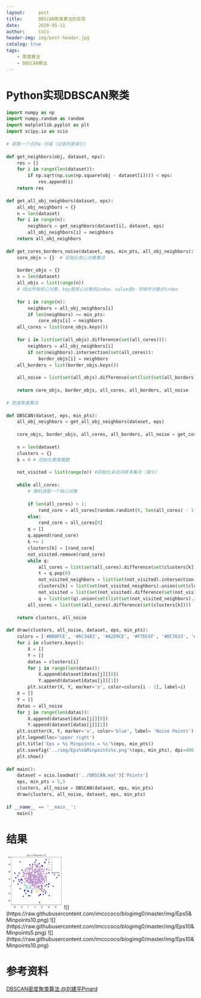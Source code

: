 ```yaml
---
layout:     post
title:      DBSCAN聚类算法的实现
date:       2020-05-11
author:     CoCo
header-img: img/post-header.jpg
catalog: true
tags:
    - 聚类算法
    - DBSCAN算法
---
```


<head>
    <script src="https://cdn.mathjax.org/mathjax/latest/MathJax.js?config=TeX-AMS-MML_HTMLorMML" type="text/javascript"></script>
    <script type="text/x-mathjax-config">
        MathJax.Hub.Config({
            tex2jax: {
            skipTags: ['script', 'noscript', 'style', 'textarea', 'pre'],
            inlineMath: [['$','$']]
            }
        });
    </script>
</head>

# Python实现DBSCAN聚类
```py
import numpy as np
import numpy.random as random
import matplotlib.pyplot as plt
import scipy.io as scio

# 获取一个点的ε-邻域（记录的是索引）

def get_neighbors(obj, dataset, eps):
    res = []
    for i in range(len(dataset)):
        if np.sqrt(np.sum(np.square(obj - dataset[i]))) < eps:
            res.append(i)
    return res

def get_all_obj_neighbors(dataset, eps):
    all_obj_neighbors = {}
    n = len(dataset)
    for i in range(n):
        neighbors = get_neighbors(dataset[i], dataset, eps)
        all_obj_neighbors[i] = neighbors
    return all_obj_neighbors

def get_cores_borders_noise(dataset, eps, min_pts, all_obj_neighbors):
    core_objs = {}  # 初始化核心对象集合
    
    border_objs = {}
    n = len(dataset)
    all_objs = list(range(n))
    # 找出所有核心对象，key是核心对象的index，value是ε-邻域中对象的index
    
    for i in range(n):
        neighbors = all_obj_neighbors[i]
        if len(neighbors) >= min_pts:
            core_objs[i] = neighbors
    all_cores = list(core_objs.keys())

    for i in list(set(all_objs).difference(set(all_cores))):
        neighbors = all_obj_neighbors[i]
        if set(neighbors).intersection(set(all_cores)):
            border_objs[i] = neighbors
    all_borders = list(border_objs.keys())

    all_noise = list(set(all_objs).difference(set(list(set(all_borders).union(set(all_cores))))))

    return core_objs, border_objs, all_cores, all_borders, all_noise

# 密度聚类算法

def DBSCAN(dataset, eps, min_pts):
    all_obj_neighbors = get_all_obj_neighbors(dataset, eps)

    core_objs, border_objs, all_cores, all_borders, all_noise = get_cores_borders_noise(dataset, eps, min_pts, all_obj_neighbors)

    n = len(dataset)
    clusters = {}
    k = 0 # 初始化聚类簇数
    
    not_visited = list(range(n)) #初始化未访问样本集合（索引）
    
    while all_cores:
        # 随机选取一个核心对象
        
        if len(all_cores) > 1:
            rand_core = all_cores[random.randint(0, len(all_cores) - 1)]
        else:
            rand_core = all_cores[0]
        q = []
        q.append(rand_core)
        k += 1
        clusters[k] = [rand_core]
        not_visited.remove(rand_core)
        while q:
            all_cores = list(set(all_cores).difference(set(clusters[k])))
            t = q.pop(0)
            not_visited_neighbors = list(set(not_visited).intersection(set(all_obj_neighbors[t])))
            clusters[k] = list(set(not_visited_neighbors).union(set(clusters[k])))
            not_visited = list(set(not_visited).difference(set(not_visited_neighbors)))
            q = list(set(q).union(set(list(set(not_visited_neighbors).intersection(set(all_cores))))))
        all_cores = list(set(all_cores).difference(set(clusters[k])))

    return clusters, all_noise

def draw(clusters, all_noise, dataset, eps, min_pts):
    colors = ['#BB8FCE', '#6C3483', '#A2D9CE', '#F7DC6F', '#DC7633', '#A93226']
    for i in clusters.keys():
        X = []
        Y = []
        datas = clusters[i]
        for j in range(len(datas)):
            X.append(dataset[datas[j]][0])
            Y.append(dataset[datas[j]][1])
        plt.scatter(X, Y, marker='o', color=colors[i - 1], label=i)
    X = []
    Y = []
    datas = all_noise
    for j in range(len(datas)):
        X.append(dataset[datas[j]][0])
        Y.append(dataset[datas[j]][1])
    plt.scatter(X, Y, marker='o', color='blue', label= 'Noise Points')
    plt.legend(loc='upper right')
    plt.title('Eps = %s Minpoints = %s'%(eps, min_pts))
    plt.savefig('../img/Eps%s&Minpoints%s.png'%(eps, min_pts), dpi=400, bbox_inches='tight')
    plt.show()

def main():
    dataset = scio.loadmat('../DBSCAN.mat')['Points']
    eps, min_pts = 5,5
    clusters, all_noise = DBSCAN(dataset, eps, min_pts)
    draw(clusters, all_noise, dataset, eps, min_pts)

if __name__ == '__main__':
    main()
```
# 结果
<img width="150" height="150" src="https://raw.githubusercontent.com/imcccoco/blogimg0/master/img/Eps5&Minpoints5.png"/>
![](https://raw.githubusercontent.com/imcccoco/blogimg0/master/img/Eps5&Minpoints10.png)
![](https://raw.githubusercontent.com/imcccoco/blogimg0/master/img/Eps10&Minpoints5.png)
![](https://raw.githubusercontent.com/imcccoco/blogimg0/master/img/Eps10&Minpoints10.png)

# 参考资料
[DBSCAN密度聚类算法 @刘建平Pinard](https://www.cnblogs.com/pinard/p/6208966.html)
